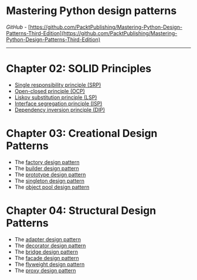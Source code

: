 # Mastering Python design patterns

_GitHub_ - [https://github.com/PacktPublishing/Mastering-Python-Design-Patterns-Third-Edition](https://github.com/PacktPublishing/Mastering-Python-Design-Patterns-Third-Edition)

<hr>

# Chapter 02: SOLID Principles

- [Single responsibility principle (SRP)](./chap02/base.ipynb)
- [Open-closed principle (OCP)](./chap02/base.ipynb)
- [Liskov substitution principle (LSP)](./chap02/base.ipynb)
- [Interface segregation principle (ISP)](./chap02/base.ipynb)
- [Dependency inversion principle (DIP)](./chap02/base.ipynb)

# Chapter 03: Creational Design Patterns

- The [factory design pattern](./chap03/factory.ipynb)
- The [builder design pattern](./chap03/builder.ipynb)
- The [prototype design pattern](./chap03/prototype.ipynb)
- The [singleton design pattern](./chap03/singleton.ipynb)
- The [object pool design pattern](./chap03/object-pool.ipynb)

# Chapter 04: Structural Design Patterns

- The [adapter design pattern](./chap04/adapter.ipynb)
- The [decorator design pattern](./chap04/decorator.ipynb)
- The [bridge design pattern](./chap04/bridge.ipynb)
- The [facade design pattern](./chap04/facade.ipynb)
- The [flyweight design pattern](./chap04/flyweight.ipynb)
- The [proxy design pattern](./chap04/proxy.ipynb)
